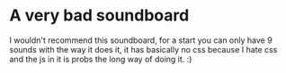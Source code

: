 # A very bad soundboard

I wouldn't recommend this soundboard, for a start you can only have 9 sounds with the way it does it, it has basically no css because I hate css and the js in it is probs the long way of doing it. :)
